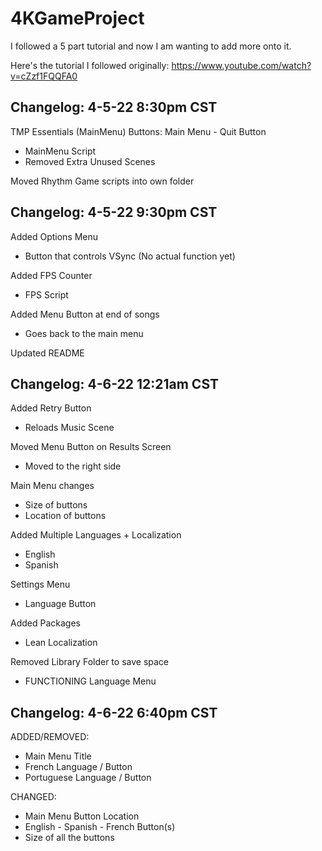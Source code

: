 # 4KGameProject

I followed a 5 part tutorial and now I am wanting to add more onto it.

Here's the tutorial I followed originally:
https://www.youtube.com/watch?v=cZzf1FQQFA0

## **Changelog: 4-5-22 8:30pm CST**

TMP Essentials (MainMenu)
Buttons: Main Menu - Quit Button

- MainMenu Script
- Removed Extra Unused Scenes

Moved Rhythm Game scripts into own folder


## **Changelog: 4-5-22 9:30pm CST**

Added Options Menu
- Button that controls VSync (No actual function yet)

Added FPS Counter
- FPS Script

Added Menu Button at end of songs
- Goes back to the main menu

Updated README


## **Changelog: 4-6-22 12:21am CST**

Added Retry Button
- Reloads Music Scene

Moved Menu Button on Results Screen
- Moved to the right side

Main Menu changes
- Size of buttons
- Location of buttons

Added Multiple Languages + Localization
- English
- Spanish

Settings Menu
- Language Button

Added Packages
- Lean Localization

Removed Library Folder to save space

+ FUNCTIONING Language Menu


## **Changelog: 4-6-22 6:40pm CST**

ADDED/REMOVED:
+ Main Menu Title
+ French Language / Button
+ Portuguese Language / Button

CHANGED:
+ Main Menu Button Location
+ English - Spanish - French Button(s)
+ Size of all the buttons
